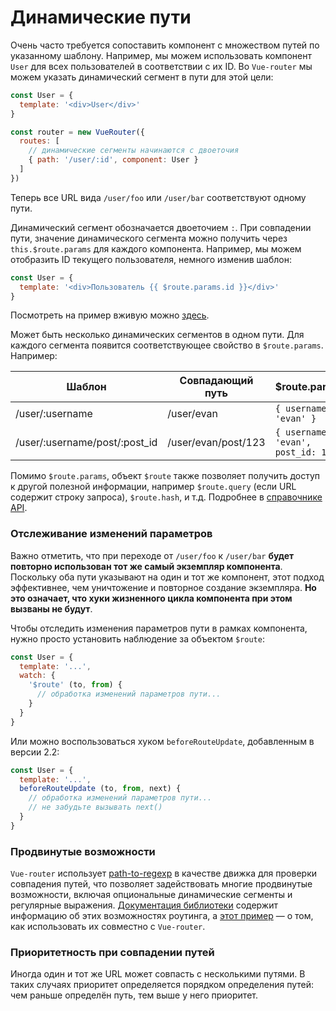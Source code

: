 # Динамические пути

Очень часто требуется сопоставить компонент с множеством путей по указанному шаблону. Например, мы можем использовать компонент `User` для всех пользователей в соответствии с их ID. Во `Vue-router` мы можем указать динамический сегмент в пути для этой цели:

``` js
const User = {
  template: '<div>User</div>'
}

const router = new VueRouter({
  routes: [
    // динамические сегменты начинаются с двоеточия
    { path: '/user/:id', component: User }
  ]
})
```

Теперь все URL вида `/user/foo` или `/user/bar` соответствуют одному пути.

Динамический сегмент обозначается двоеточием `:`. При совпадении пути, значение динамического сегмента можно получить через `this.$route.params` для каждого компонента. Например, мы можем отобразить ID текущего пользователя, немного изменив шаблон:

``` js
const User = {
  template: '<div>Пользователь {{ $route.params.id }}</div>'
}
```

Посмотреть на пример вживую можно [здесь](http://jsfiddle.net/yyx990803/4xfa2f19/).

Может быть несколько динамических сегментов в одном пути. Для каждого сегмента появится соответствующее свойство в `$route.params`. Например:

| Шаблон | Совпадающий путь | $route.params |
|---------|------|--------|
| /user/:username | /user/evan | `{ username: 'evan' }` |
| /user/:username/post/:post_id | /user/evan/post/123 | `{ username: 'evan', post_id: 123 }` |

Помимо `$route.params`, объект `$route` также позволяет получить доступ к другой полезной информации, например `$route.query` (если URL содержит строку запроса), `$route.hash`, и т.д. Подробнее в [справочнике API](../api/route-object.md).

### Отслеживание изменений параметров

Важно отметить, что при переходе от `/user/foo` к `/user/bar` **будет повторно использован тот же самый экземпляр компонента**. Поскольку оба пути указывают на один и тот же компонент, этот подход эффективнее, чем уничтожение и повторное создание экземпляра. **Но это означает, что хуки жизненного цикла компонента при этом вызваны не будут**.

Чтобы отследить изменения параметров пути в рамках компонента, нужно просто установить наблюдение за объектом `$route`:

``` js
const User = {
  template: '...',
  watch: {
    '$route' (to, from) {
      // обработка изменений параметров пути...
    }
  }
}
```

Или можно воспользоваться хуком `beforeRouteUpdate`, добавленным в версии 2.2:

``` js
const User = {
  template: '...',
  beforeRouteUpdate (to, from, next) {
    // обработка изменений параметров пути...
    // не забудьте вызывать next()
  }
}
```

### Продвинутые возможности

`Vue-router` использует [path-to-regexp](https://github.com/pillarjs/path-to-regexp) в качестве движка для проверки совпадения путей, что позволяет задействовать многие продвинутые возможности, включая опциональные динамические сегменты и регулярные выражения. [Документация библиотеки](https://github.com/pillarjs/path-to-regexp#parameters) содержит информацию об этих возможностях роутинга, а [этот пример](https://github.com/vuejs/vue-router/blob/dev/examples/route-matching/app.js) — о том, как использовать их совместно с `Vue-router`.

### Приоритетность при совпадении путей

Иногда один и тот же URL может совпасть с несколькими путями. В таких случаях приоритет определяется порядком определения путей: чем раньше определён путь, тем выше у него приоритет.
